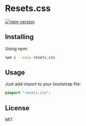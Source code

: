 
# Resets.css
[![npm version](https://badge.fury.io/js/resets.css.svg)](https://badge.fury.io/js/resets.css)

## Installing
Using npm:
```bash
npm i --save resets.css
```

## Usage
Just add import to your bootstrap file:
```scss
@import "resets.css";
```

## License
MIT

